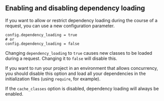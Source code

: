 ## Enabling and disabling dependency loading

If you want to allow or restrict dependency loading during the course of a request, you can use a new configuration parameter.

	config.dependency_loading = true
	# or
	config.dependency_loading = false

Changing `dependency_loading` to `true` causes new classes to be loaded during a request. Changing it to `false` will disable this.

If you want to run your project in an environment that allows concurrency, you should disable this option and load all your dependencies in the initialization files (using `require`, for example).

If the `cache_classes` option is disabled, dependency loading will always be enabled.